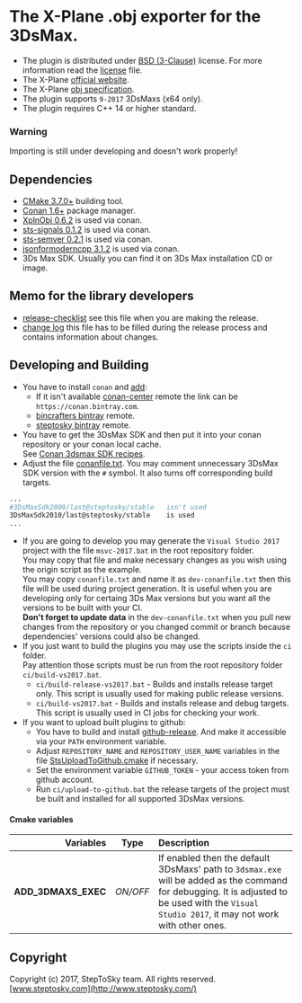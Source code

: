 
# The X-Plane .obj exporter for the 3DsMax.
- The plugin is distributed under [BSD (3-Clause)](http://opensource.org/licenses/BSD-3-Clause) license.
  For more information read the [license](license.txt) file.
- The X-Plane [official website](http://www.x-plane.com/).
- The X-Plane [obj specification](http://developer.x-plane.com/?article=obj8-file-format-specification).
- The plugin supports `9-2017` 3DsMaxs (x64 only).
- The plugin requires C++ 14 or higher standard.

### Warning 
Importing is still under developing and doesn't work properly!

## Dependencies
- [CMake 3.7.0+](https://cmake.org/) building tool.
- [Conan 1.6+](https://www.conan.io) package manager.  
- [XplnObj 0.6.2](https://github.com/steptosky/XplnObj) is used via conan.
- [sts-signals 0.1.2](https://github.com/steptosky/sts-signals) is used via conan.
- [sts-semver 0.2.1](https://github.com/steptosky/sts-semver) is used via conan.
- [jsonformoderncpp 3.1.2](https://github.com/nlohmann/json) is used via conan.
- 3Ds Max SDK. Usually you can find it on 3Ds Max installation CD or image.

## Memo for the library developers
- [release-checklist](doc/release-checklist.md) see this file when you are making the release.
- [change log](doc/changelog.txt) this file has to be filled during the release process and contains information about changes.

## Developing and Building
- You have to install `conan` and [add](https://docs.conan.io/en/latest/reference/commands/misc/remote.html):  
    - If it isn't available [conan-center](https://bintray.com/conan/conan-center) remote the link can be `https://conan.bintray.com`.
    - [bincrafters bintray](https://bintray.com/bincrafters/public-conan) remote.
    - [steptosky bintray](https://bintray.com/steptosky/conan-open-source) remote.
- You have to get the 3DsMax SDK and then put it into your conan repository or your conan local cache.  
  See [Conan 3dsmax SDK recipes](https://github.com/steptosky/conan-3dsmax-sdk-recipes).
- Adjust the file [conanfile.txt](conanfile.txt). You may comment unnecessary 3DsMax SDK version with the `#` symbol. It also turns off corresponding build targets.
``` bash
...
#3DsMaxSdk2009/last@steptosky/stable   isn't used
3DsMaxSdk2010/last@steptosky/stable    is used
...
```
- If you are going to develop you may generate the `Visual Studio 2017` project with the file `msvc-2017.bat` in the root repository folder.  
  You may copy that file and make necessary changes as you wish using the origin script as the example.  
  You may copy `conanfile.txt` and name it as `dev-conanfile.txt` then this file will be used during project generation. 
    It is useful when you are developing only for certaing 3Ds Max versions but you want all the versions to be built with your CI.  
    **Don't forget to update data** in the `dev-conanfile.txt` when you pull new changes from the repository 
    or you changed commit or branch because dependencies' versions could also be changed.
- If you just want to build the plugins you may use the scripts inside the `ci` folder.  
  Pay attention those scripts must be run from the root repository folder `ci/build-vs2017.bat`.
    - `ci/build-release-vs2017.bat` - Builds and installs release target only. This script is usually used for making public release versions.
    - `ci/build-vs2017.bat` - Builds and installs release and debug targets. This script is usually used in CI jobs for checking your work.
- If you want to upload built plugins to github:
  - You have to build and install [github-release](https://github.com/aktau/github-release). And make it accessible via your `PATH` environment variable.
  - Adjust `REPOSITORY_NAME` and `REPOSITORY_USER_NAME` variables in the file [StsUploadToGithub.cmake](cmake/StsUploadToGithub.cmake) if necessary.
  - Set the environment variable `GITHUB_TOKEN` - your access token from github account.
  - Run `ci/upload-to-github.bat` the release targets of the project must be built and installed for all supported 3DsMax versions.

#### Cmake variables
| Variables | Type | Description |
|----------:|:----:|:------------|
| **ADD_3DMAXS_EXEC** | _ON/OFF_  | If enabled then the default 3DsMaxs' path to `3dsmax.exe` will be added as the command for debugging. It is adjusted to be used with the `Visual Studio 2017`, it may not work with other ones. |


## Copyright
Copyright (c) 2017, StepToSky team. All rights reserved.  
[www.steptosky.com](http://www.steptosky.com/)